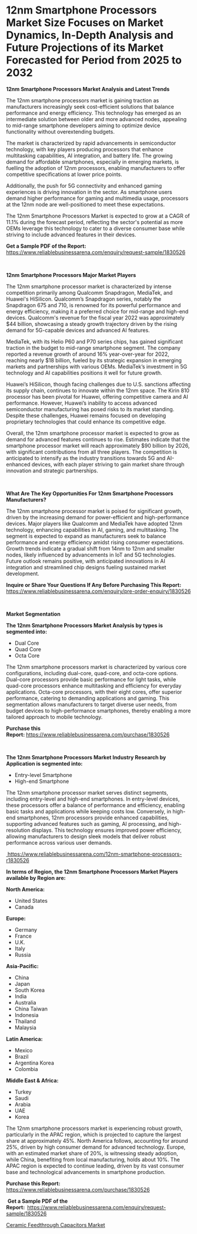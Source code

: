 <p><h1>12nm Smartphone Processors Market Size Focuses on Market Dynamics, In-Depth Analysis and Future Projections of its Market Forecasted for Period from 2025 to 2032</h1></p><p><strong>12nm Smartphone Processors Market Analysis and Latest Trends</strong></p>
<p><p>The 12nm smartphone processors market is gaining traction as manufacturers increasingly seek cost-efficient solutions that balance performance and energy efficiency. This technology has emerged as an intermediate solution between older and more advanced nodes, appealing to mid-range smartphone developers aiming to optimize device functionality without overextending budgets. </p><p>The market is characterized by rapid advancements in semiconductor technology, with key players producing processors that enhance multitasking capabilities, AI integration, and battery life. The growing demand for affordable smartphones, especially in emerging markets, is fuelling the adoption of 12nm processors, enabling manufacturers to offer competitive specifications at lower price points.</p><p>Additionally, the push for 5G connectivity and enhanced gaming experiences is driving innovation in the sector. As smartphone users demand higher performance for gaming and multimedia usage, processors at the 12nm node are well-positioned to meet these expectations. </p><p>The 12nm Smartphone Processors Market is expected to grow at a CAGR of 11.1% during the forecast period, reflecting the sector's potential as more OEMs leverage this technology to cater to a diverse consumer base while striving to include advanced features in their devices.</p></p>
<p><strong>Get a Sample PDF of the Report:&nbsp;</strong> <a href="https://www.reliablebusinessarena.com/enquiry/request-sample/1830526?utm_campaign=2120&utm_medium=2&utm_source=Github&utm_content=ia&utm_term=13022025&utm_id=12nm-smartphone-processors">https://www.reliablebusinessarena.com/enquiry/request-sample/1830526</a></p>
<p>&nbsp;</p>
<p><strong>12nm Smartphone Processors Major Market Players</strong></p>
<p><p>The 12nm smartphone processor market is characterized by intense competition primarily among Qualcomm Snapdragon, MediaTek, and Huawei's HiSilicon. Qualcomm’s Snapdragon series, notably the Snapdragon 675 and 710, is renowned for its powerful performance and energy efficiency, making it a preferred choice for mid-range and high-end devices. Qualcomm's revenue for the fiscal year 2022 was approximately $44 billion, showcasing a steady growth trajectory driven by the rising demand for 5G-capable devices and advanced AI features.</p><p>MediaTek, with its Helio P60 and P70 series chips, has gained significant traction in the budget to mid-range smartphone segment. The company reported a revenue growth of around 16% year-over-year for 2022, reaching nearly $18 billion, fueled by its strategic expansion in emerging markets and partnerships with various OEMs. MediaTek’s investment in 5G technology and AI capabilities positions it well for future growth.</p><p>Huawei’s HiSilicon, though facing challenges due to U.S. sanctions affecting its supply chain, continues to innovate within the 12nm space. The Kirin 810 processor has been pivotal for Huawei, offering competitive camera and AI performance. However, Huawei’s inability to access advanced semiconductor manufacturing has posed risks to its market standing. Despite these challenges, Huawei remains focused on developing proprietary technologies that could enhance its competitive edge.</p><p>Overall, the 12nm smartphone processor market is expected to grow as demand for advanced features continues to rise. Estimates indicate that the smartphone processor market will reach approximately $90 billion by 2026, with significant contributions from all three players. The competition is anticipated to intensify as the industry transitions towards 5G and AI-enhanced devices, with each player striving to gain market share through innovation and strategic partnerships.</p></p>
<p>&nbsp;</p>
<p><strong>What Are The Key Opportunities For 12nm Smartphone Processors Manufacturers?</strong></p>
<p><p>The 12nm smartphone processor market is poised for significant growth, driven by the increasing demand for power-efficient and high-performance devices. Major players like Qualcomm and MediaTek have adopted 12nm technology, enhancing capabilities in AI, gaming, and multitasking. The segment is expected to expand as manufacturers seek to balance performance and energy efficiency amidst rising consumer expectations. Growth trends indicate a gradual shift from 14nm to 12nm and smaller nodes, likely influenced by advancements in IoT and 5G technologies. Future outlook remains positive, with anticipated innovations in AI integration and streamlined chip designs fueling sustained market development.</p></p>
<p><strong>Inquire or Share Your Questions If Any Before Purchasing This Report:</strong> <a href="https://www.reliablebusinessarena.com/enquiry/pre-order-enquiry/1830526?utm_campaign=2120&utm_medium=2&utm_source=Github&utm_content=ia&utm_term=13022025&utm_id=12nm-smartphone-processors">https://www.reliablebusinessarena.com/enquiry/pre-order-enquiry/1830526</a></p>
<p>&nbsp;</p>
<p><strong>Market Segmentation</strong></p>
<p><strong>The 12nm Smartphone Processors Market Analysis by types is segmented into:</strong></p>
<p><ul><li>Dual Core</li><li>Quad Core</li><li>Octa Core</li></ul></p>
<p><p>The 12nm smartphone processors market is characterized by various core configurations, including dual-core, quad-core, and octa-core options. Dual-core processors provide basic performance for light tasks, while quad-core processors enhance multitasking and efficiency for everyday applications. Octa-core processors, with their eight cores, offer superior performance, catering to demanding applications and gaming. This segmentation allows manufacturers to target diverse user needs, from budget devices to high-performance smartphones, thereby enabling a more tailored approach to mobile technology.</p></p>
<p><strong>Purchase this Report:&nbsp;</strong><a href="https://www.reliablebusinessarena.com/purchase/1830526?utm_campaign=2120&utm_medium=2&utm_source=Github&utm_content=ia&utm_term=13022025&utm_id=12nm-smartphone-processors">https://www.reliablebusinessarena.com/purchase/1830526</a></p>
<p>&nbsp;</p>
<p><strong>The 12nm Smartphone Processors Market Industry Research by Application is segmented into:</strong></p>
<p><ul><li>Entry-level Smartphone</li><li>High-end Smartphone</li></ul></p>
<p><p>The 12nm smartphone processor market serves distinct segments, including entry-level and high-end smartphones. In entry-level devices, these processors offer a balance of performance and efficiency, enabling basic tasks and applications while keeping costs low. Conversely, in high-end smartphones, 12nm processors provide enhanced capabilities, supporting advanced features such as gaming, AI processing, and high-resolution displays. This technology ensures improved power efficiency, allowing manufacturers to design sleek models that deliver robust performance across various user demands.</p></p>
<p><a href="https://www.reliablebusinessarena.com/12nm-smartphone-processors-r1830526?utm_campaign=2120&utm_medium=2&utm_source=Github&utm_content=ia&utm_term=13022025&utm_id=12nm-smartphone-processors">&nbsp;https://www.reliablebusinessarena.com/12nm-smartphone-processors-r1830526</a></p>
<p><strong>In terms of Region, the 12nm Smartphone Processors Market Players available by Region are:</strong></p>
<p>
    <p> <strong> North America: </strong>
        <ul>
            <li>United States</li>
            <li>Canada</li>
        </ul>
        </p> 
    <p> <strong> Europe: </strong>
        <ul>
            <li>Germany</li>
            <li>France</li>
            <li>U.K.</li>
            <li>Italy</li>
            <li>Russia</li>
        </ul>
        </p> 
    <p> <strong> Asia-Pacific: </strong>
        <ul>
            <li>China</li>
            <li>Japan</li>
            <li>South Korea</li>
            <li>India</li>
            <li>Australia</li>
            <li>China Taiwan</li>
            <li>Indonesia</li>
            <li>Thailand</li>
            <li>Malaysia</li>
        </ul>
        </p> 
    <p> <strong> Latin America: </strong>
        <ul>
            <li>Mexico</li>
            <li>Brazil</li>
            <li>Argentina Korea</li>
            <li>Colombia</li>
        </ul>
        </p> 
    <p> <strong> Middle East & Africa: </strong>
        <ul>
            <li>Turkey</li>
            <li>Saudi</li>
            <li>Arabia</li>
            <li>UAE</li>
            <li>Korea</li>
        </ul>
    </p>
    </p>
<p><p>The 12nm smartphone processors market is experiencing robust growth, particularly in the APAC region, which is projected to capture the largest share at approximately 45%. North America follows, accounting for around 25%, driven by high consumer demand for advanced technology. Europe, with an estimated market share of 20%, is witnessing steady adoption, while China, benefiting from local manufacturing, holds about 10%. The APAC region is expected to continue leading, driven by its vast consumer base and technological advancements in smartphone production.</p></p>
<p><strong>Purchase this Report: </strong><a href="https://www.reliablebusinessarena.com/purchase/1830526?utm_campaign=2120&utm_medium=2&utm_source=Github&utm_content=ia&utm_term=13022025&utm_id=12nm-smartphone-processors">https://www.reliablebusinessarena.com/purchase/1830526</a></p>
<p>&nbsp;<strong>Get a Sample PDF of the Report:&nbsp;&nbsp;</strong><a href="https://www.reliablebusinessarena.com/enquiry/request-sample/1830526?utm_campaign=2120&utm_medium=2&utm_source=Github&utm_content=ia&utm_term=13022025&utm_id=12nm-smartphone-processors">https://www.reliablebusinessarena.com/enquiry/request-sample/1830526</a></p>
<p><strong></strong></p>
<p><p><a href="https://github.com/FlorianWolf90/Market-Research-Report-List-1/blob/main/ceramic-feedthrough-capacitors-market.md?utm_campaign=2120&utm_medium=2&utm_source=Github&utm_content=ia&utm_term=13022025&utm_id=12nm-smartphone-processors">Ceramic Feedthrough Capacitors Market</a></p></p>